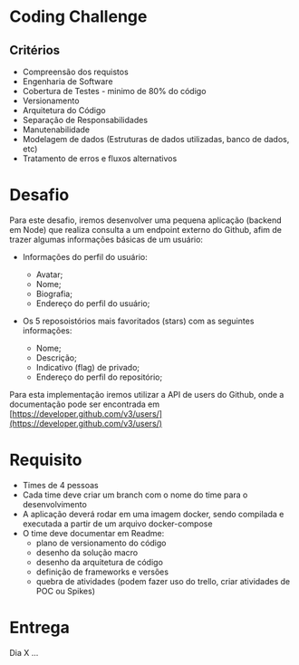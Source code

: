 # Coding Challenge #

## Critérios

* Compreensão dos requistos
* Engenharia de Software
* Cobertura de Testes - minimo de 80% do código
* Versionamento
* Arquitetura do Código
* Separação de Responsabilidades
* Manutenabilidade
* Modelagem de dados (Estruturas de dados utilizadas, banco de dados, etc)
* Tratamento de erros e fluxos alternativos

# Desafio

Para este desafio, iremos desenvolver uma pequena aplicação (backend em Node) que realiza consulta a um endpoint externo do Github, afim de trazer algumas informações básicas de um usuário:

* Informações do perfil do usuário:
  * Avatar;
  * Nome;
  * Biografia;
  * Endereço do perfil do usuário;

* Os 5 reposoistórios mais favoritados (stars) com as seguintes informações:
  * Nome;
  * Descrição;
  * Indicativo (flag) de privado;
  * Endereço do perfil do repositório;

Para esta implementação iremos utilizar a API de users do Github, onde a documentação  pode ser encontrada em  [https://developer.github.com/v3/users/](https://developer.github.com/v3/users/)

# Requisito

* Times de 4 pessoas
* Cada time deve criar um branch com o nome do time para o desenvolvimento
* A aplicação deverá rodar em uma imagem docker, sendo compilada e executada a partir de um arquivo docker-compose
* O time deve documentar em Readme: 
  * plano de versionamento do código
  * desenho da solução macro
  * desenho da arquitetura de código
  * definição de frameworks e versões
  * quebra de atividades (podem fazer uso do trello, criar atividades de POC ou Spikes)
 
# Entrega
Dia X
...
